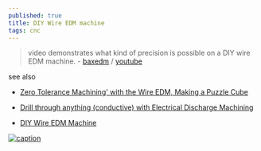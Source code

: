 ```yaml
---
published: true
title: DIY Wire EDM machine
tags: cnc
---
```

>  video demonstrates what kind of precision is possible on a DIY wire EDM machine. - [baxedm](https://www.baxedm.com/) / [youtube](https://www.youtube.com/watch?v=2dsrLD52Mv0)

see also
- [Zero Tolerance Machining' with the Wire EDM, Making a Puzzle Cube](https://www.youtube.com/watch?v=feGrx29XR4Q&list=LL&index=13)
- [Drill through anything (conductive) with Electrical Discharge Machining](https://www.youtube.com/watch?v=rpHYBz7ToII)

- [DIY Wire EDM Machine](https://www.youtube.com/watch?v=2ewSbI52ICc)

[![caption](https://img.youtube.com/vi/feGrx29XR4Q/0.jpg)](https://www.youtube.com/watch?v=feGrx29XR4Q)
